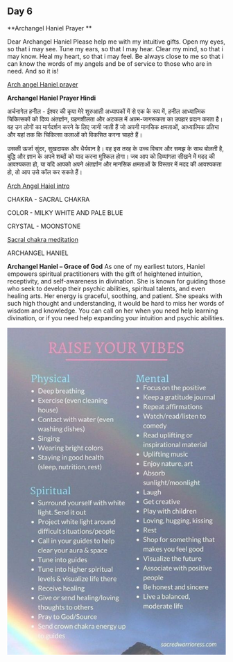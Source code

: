 ## Day 6

**Archangel Haniel Prayer **

Dear Archangel Haniel
      Please help me with my intuitive gifts.
Open my eyes, so that i may see.
Tune my ears, so that I may hear.
Clear my mind, so that i may know.
Heal my heart, so that i may feel.
Be always close to me so that i can know the words of my angels and be of service to those who are in need.
And so it is!

[Arch angel Haniel prayer](Archangel-Haniel-prayer.mp4)

**Archangel Haniel Prayer Hindi**

अर्चनागेल हनील - ईश्वर की कृपा
मेरे शुरुआती अध्यापकों में से एक के रूप में, हनील आध्यात्मिक चिकित्सकों को दिव्य अंतर्ज्ञान, ग्रहणशीलता और अटकल में आत्म-जागरूकता का उपहार प्रदान करता है। 
वह उन लोगों का मार्गदर्शन करने के लिए जानी जाती हैं जो अपनी मानसिक क्षमताओं, आध्यात्मिक प्रतिभा और यहां तक ​​कि चिकित्सा कलाओं को विकसित करना चाहते हैं।

उसकी ऊर्जा सुंदर, सुखदायक और धैर्यवान है। वह इस तरह के उच्च विचार और समझ के साथ बोलती है, बुद्धि और ज्ञान के अपने शब्दों को याद करना मुश्किल होगा। 
जब आप को दिव्यांगता सीखने में मदद की आवश्यकता हो, या यदि आपको अपने अंतर्ज्ञान और मानसिक क्षमताओं के विस्तार में मदद की आवश्यकता हो, तो आप उसे कॉल कर सकते हैं।

[Arch Angel Haiel intro](https://youtu.be/AbUDIXwGBZc)

CHAKRA - SACRAL CHAKRA

COLOR - MILKY WHITE AND PALE BLUE

CRYSTAL - MOONSTONE

[Sacral chakra meditation](https://youtu.be/Js-mVCWVGTY)

ARCHANGEL HANIEL


**Archangel Haniel – Grace of God**
As one of my earliest tutors, Haniel empowers spiritual practitioners with the gift of heightened intuition, receptivity, and self-awareness in divination. 
She is known for guiding those who seek to develop their psychic abilities, spiritual talents, and even healing arts.
Her energy is graceful, soothing, and patient. She speaks with such high thought and understanding, it would be hard to miss her words of wisdom and knowledge. 
You can call on her when you need help learning divination, or if you need help expanding your intuition and psychic abilities.

![Image](Extra-info.jpeg)
